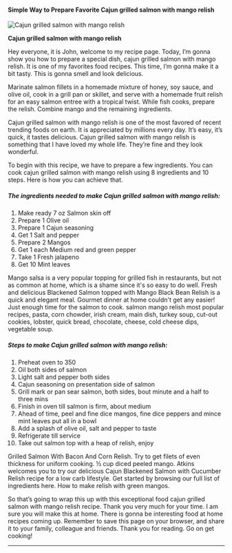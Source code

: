             

#### Simple Way to Prepare Favorite Cajun grilled salmon with mango relish

![Cajun grilled salmon with mango relish](https://img-global.cpcdn.com/recipes/21831834/751x532cq70/cajun-grilled-salmon-with-mango-relish-recipe-main-photo.jpg)

**Cajun grilled salmon with mango relish**

Hey everyone, it is John, welcome to my recipe page. Today, I’m gonna show you how to prepare a special dish, cajun grilled salmon with mango relish. It is one of my favorites food recipes. This time, I’m gonna make it a bit tasty. This is gonna smell and look delicious.

Marinate salmon fillets in a homemade mixture of honey, soy sauce, and olive oil, cook in a grill pan or skillet, and serve with a homemade fruit relish for an easy salmon entree with a tropical twist. While fish cooks, prepare the relish. Combine mango and the remaining ingredients.

Cajun grilled salmon with mango relish is one of the most favored of recent trending foods on earth. It is appreciated by millions every day. It’s easy, it’s quick, it tastes delicious. Cajun grilled salmon with mango relish is something that I have loved my whole life. They’re fine and they look wonderful.

To begin with this recipe, we have to prepare a few ingredients. You can cook cajun grilled salmon with mango relish using 8 ingredients and 10 steps. Here is how you can achieve that.

##### The ingredients needed to make Cajun grilled salmon with mango relish:

1.  Make ready 7 oz Salmon skin off
2.  Prepare 1 Olive oil
3.  Prepare 1 Cajun seasoning
4.  Get 1 Salt and pepper
5.  Prepare 2 Mangos
6.  Get 1 each Medium red and green pepper
7.  Take 1 Fresh jalapeno
8.  Get 10 Mint leaves

Mango salsa is a very popular topping for grilled fish in restaurants, but not as common at home, which is a shame since it's so easy to do well. Fresh and delicious Blackened Salmon topped with Mango Black Bean Relish is a quick and elegant meal. Gourmet dinner at home couldn't get any easier! Just enough time for the salmon to cook. salmon mango relish most popular recipes, pasta, corn chowder, irish cream, main dish, turkey soup, cut-out cookies, lobster, quick bread, chocolate, cheese, cold cheese dips, vegetable soup.

##### Steps to make Cajun grilled salmon with mango relish:

1.  Preheat oven to 350
2.  Oil both sides of salmon
3.  Light salt and pepper both sides
4.  Cajun seasoning on presentation side of salmon
5.  Grill mark or pan sear salmon, both sides, bout minute and a half to three mins
6.  Finish in oven till salmon is firm, about medium
7.  Ahead of time, peel and fine dice mangos, fine dice peppers and mince mint leaves put all in a bowl
8.  Add a splash of olive oil, salt and pepper to taste
9.  Refrigerate till service
10.  Take out salmon top with a heap of relish, enjoy

Grilled Salmon With Bacon And Corn Relish. Try to get filets of even thickness for uniform cooking. ½ cup diced peeled mango. Atkins welcomes you to try our delicious Cajun Blackened Salmon with Cucumber Relish recipe for a low carb lifestyle. Get started by browsing our full list of ingredients here. How to make relish with green mangos.

So that’s going to wrap this up with this exceptional food cajun grilled salmon with mango relish recipe. Thank you very much for your time. I am sure you will make this at home. There is gonna be interesting food at home recipes coming up. Remember to save this page on your browser, and share it to your family, colleague and friends. Thank you for reading. Go on get cooking!

* * *